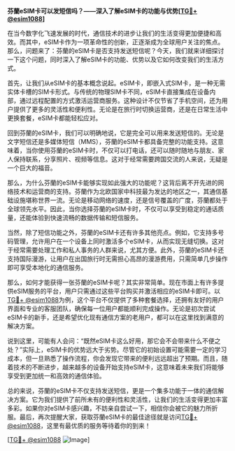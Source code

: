 **芬蘭eSIM卡可以发短信吗？——深入了解eSIM卡的功能与优势[[TG💪+ @esim1088](https://t.me/s/esim1088)]**

在当今数字化飞速发展的时代，通信技术的进步让我们的生活变得更加便捷和高效。而其中，eSIM卡作为一项革命性的创新，正逐渐成为全球用户关注的焦点。那么，问题来了：芬蘭的eSIM卡是否支持发送短信呢？今天，我们就来详细探讨一下这个问题，同时深入了解eSIM卡的功能、优势以及它如何改变我们的生活方式。

首先，让我们从eSIM卡的基本概念说起。eSIM卡，即嵌入式SIM卡，是一种无需实体卡槽的SIM卡形式。与传统的物理SIM卡不同，eSIM卡直接集成在设备内部，通过远程配置的方式激活运营商服务。这种设计不仅节省了手机空间，还为用户提供了更多的灵活性和便利性。无论是在旅行时切换运营商，还是在日常生活中更换套餐，eSIM卡都能轻松应对。

回到芬蘭的eSIM卡，我们可以明确地说，它是完全可以用来发送短信的。无论是文字短信还是多媒体短信（MMS），芬蘭的eSIM卡都具备完整的功能支持。这意味着，当你使用芬蘭的eSIM卡时，不仅可以打电话，还可以随时随地与朋友、家人保持联系，分享照片、视频等信息。这对于经常需要跨国交流的人来说，无疑是一个巨大的福音。

那么，为什么芬蘭的eSIM卡能够实现如此强大的功能呢？这背后离不开先进的网络技术和运营商的支持。芬蘭作为北欧国家中科技最为发达的地区之一，其通信基础设施堪称世界一流。无论是移动网络的速度，还是信号覆盖的广度，芬蘭都处于全球领先水平。因此，当你选择芬蘭的eSIM卡时，不仅可以享受到稳定的通话质量，还能体验到快速流畅的数据传输和短信服务。

当然，除了短信功能之外，芬蘭的eSIM卡还有许多其他亮点。例如，它支持多号码管理，允许用户在一个设备上同时激活多个eSIM卡，从而实现无缝切换。这对于经常需要处理工作和私人事务的人群来说，尤其方便。此外，芬蘭的eSIM卡还支持国际漫游，让用户在出国旅行时无需担心高昂的漫游费用，只需简单几步操作即可享受本地化的通信服务。

那么，如何才能获得一张芬蘭的eSIM卡呢？其实非常简单。现在市面上有许多提供eSIM服务的平台，用户只需通过这些平台购买并激活相应的eSIM卡即可。以[TG💪+ @esim1088](https://t.me/s/esim1088)为例，这个平台不仅提供了多种套餐选择，还拥有友好的用户界面和专业的客服团队，确保每一位用户都能顺利完成操作。无论是初次尝试eSIM卡的新手，还是希望优化现有通信方案的老用户，都可以在这里找到满意的解决方案。

说到这里，可能有人会问：“既然eSIM卡这么好用，那它会不会带来什么不便之处？”实际上，eSIM卡的优势远大于劣势。尽管它的初始设置可能需要一定的学习成本，但一旦熟悉了操作流程，你会发现它带来的便利远远超出了预期。而且，随着技术的不断进步，越来越多的设备开始支持eSIM卡，这意味着未来我们将能够享受到更加统一和高效的通信体验。

总的来说，芬蘭的eSIM卡不仅支持发送短信，更是一个集多功能于一体的通信解决方案。它为我们提供了前所未有的便利性和灵活性，让我们的生活变得更加丰富多彩。如果你对eSIM卡感兴趣，不妨亲自尝试一下，相信你会被它的魅力所折服。最后，再次提醒大家，获取芬蘭eSIM卡的最佳途径就是访问[TG💪+ @esim1088](https://t.me/s/esim1088)，这里有最优质的服务等待着你的到来！

[[TG💪+ @esim1088](https://t.me/s/esim1088) ![Image](https://i.postimg.cc/4NQfJmqS/Snipaste-2025-05-13-00-14-12.png)]